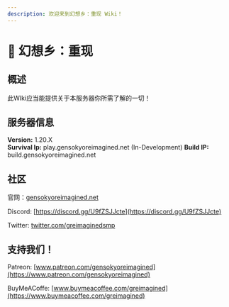 ```yaml
---
description: 欢迎来到幻想乡：重现 Wiki！
---
```


# 👋 幻想乡：重现

## 概述

此WIki应当能提供关于本服务器你所需了解的一切！

## 服务器信息

**Version:** 1.20.X <br> **Survival Ip:** play.gensokyoreimagined.net
(In-Development) **Build IP:** build.gensokyoreimagined.net


## 社区

官网：[gensokyoreimagined.net](https://www.gensokyoreimagined.net/)

Discord: [https://discord.gg/U9fZSJJcte](https://discord.gg/U9fZSJJcte)

Twitter: [twitter.com/greimaginedsmp](https://twitter.com/greimaginedsmp)

## 支持我们！

Patreon:
[www.patreon.com/gensokyoreimagined](https://www.patreon.com/gensokyoreimagined)

BuyMeACoffe:
[www.buymeacoffee.com/greimagined](https://www.buymeacoffee.com/greimagined)

